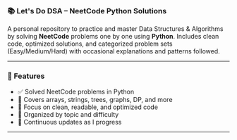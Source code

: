 ### 📚 Let's Do DSA – NeetCode Python Solutions

A personal repository to practice and master Data Structures & Algorithms by solving **NeetCode** problems one by one using **Python**.
Includes clean code, optimized solutions, and categorized problem sets (Easy/Medium/Hard) with occasional explanations and patterns followed.

---

### 🔧 Features

* ✅ Solved NeetCode problems in Python
* 🔢 Covers arrays, strings, trees, graphs, DP, and more
* 🧠 Focus on clean, readable, and optimized code
* 📂 Organized by topic and difficulty
* 🚀 Continuous updates as I progress

---
